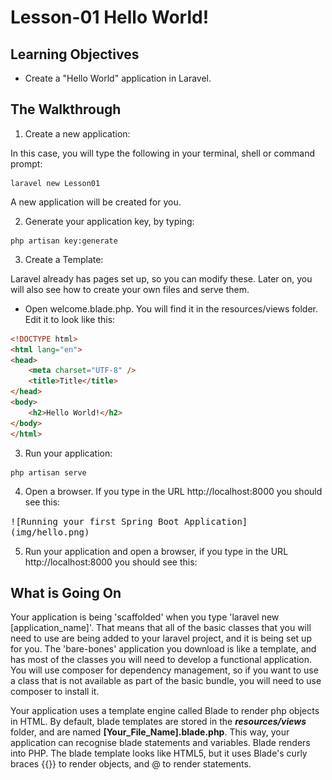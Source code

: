 <!-- enter lesson number and title below separated by hyphen-->
# Lesson-01 Hello World!
## Learning Objectives
- Create a "Hello World" application in Laravel.

## The Walkthrough
1. Create a new application:

In this case, you will type the following in your terminal, shell or command prompt:

``` shell 
laravel new Lesson01
```

A new application will be created for you.

2. Generate your application key, by typing:

``` shell
php artisan key:generate
```

3. Create a Template:

Laravel already has pages set up, so you can modify these. Later on, you will also see how to create your own files and serve them.

* Open welcome.blade.php. You will find it in the resources/views folder.
Edit it to look like this:

``` html
<!DOCTYPE html>
<html lang="en">
<head>
    <meta charset="UTF-8" />
    <title>Title</title>
</head>
<body>
    <h2>Hello World!</h2>
</body>
</html>
```

3. Run your application:

```
php artisan serve
```

4. Open a browser.
If you type in the URL http://localhost:8000 you should see this:
<kbd>
![Running your first Spring Boot Application](img/hello.png)
</kbd>

5. Run your application and open a browser, if you type in the URL http://localhost:8000 you should see this:


## What is Going On
Your application is being 'scaffolded' when you type 'laravel new [application_name]'. That means that all of the basic classes that you will need to use are being added to your laravel project, and it is being set up for you. The 'bare-bones' application you download is like a template, and has most of the classes you will need to develop a functional application. You will use composer for dependency management, so if you want to use a class that is not available as part of the basic bundle, you will need to use composer to install it.

Your application uses a template engine called Blade to render php objects in HTML. By default, blade templates are stored in the ***resources/views*** folder, and are named **[Your_File_Name].blade.php**. This way, your application can recognise blade statements and variables. Blade renders into PHP. The blade template looks like HTML5, but it uses Blade's curly braces {{}} to render objects, and @ to render statements.
